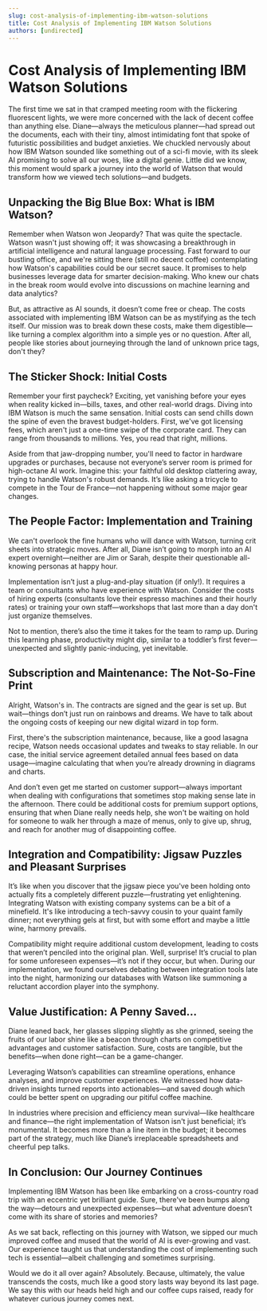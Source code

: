 ```yaml
---
slug: cost-analysis-of-implementing-ibm-watson-solutions
title: Cost Analysis of Implementing IBM Watson Solutions
authors: [undirected]
---
```



# Cost Analysis of Implementing IBM Watson Solutions

The first time we sat in that cramped meeting room with the flickering fluorescent lights, we were more concerned with the lack of decent coffee than anything else. Diane—always the meticulous planner—had spread out the documents, each with their tiny, almost intimidating font that spoke of futuristic possibilities and budget anxieties. We chuckled nervously about how IBM Watson sounded like something out of a sci-fi movie, with its sleek AI promising to solve all our woes, like a digital genie. Little did we know, this moment would spark a journey into the world of Watson that would transform how we viewed tech solutions—and budgets.

## Unpacking the Big Blue Box: What is IBM Watson?

Remember when Watson won Jeopardy? That was quite the spectacle. Watson wasn't just showing off; it was showcasing a breakthrough in artificial intelligence and natural language processing. Fast forward to our bustling office, and we're sitting there (still no decent coffee) contemplating how Watson's capabilities could be our secret sauce. It promises to help businesses leverage data for smarter decision-making. Who knew our chats in the break room would evolve into discussions on machine learning and data analytics?

But, as attractive as AI sounds, it doesn’t come free or cheap. The costs associated with implementing IBM Watson can be as mystifying as the tech itself. Our mission was to break down these costs, make them digestible—like turning a complex algorithm into a simple yes or no question. After all, people like stories about journeying through the land of unknown price tags, don't they?

## The Sticker Shock: Initial Costs

Remember your first paycheck? Exciting, yet vanishing before your eyes when reality kicked in—bills, taxes, and other real-world drags. Diving into IBM Watson is much the same sensation. Initial costs can send chills down the spine of even the bravest budget-holders. First, we've got licensing fees, which aren't just a one-time swipe of the corporate card. They can range from thousands to millions. Yes, you read that right, millions.

Aside from that jaw-dropping number, you'll need to factor in hardware upgrades or purchases, because not everyone’s server room is primed for high-octane AI work. Imagine this: your faithful old desktop clattering away, trying to handle Watson's robust demands. It’s like asking a tricycle to compete in the Tour de France—not happening without some major gear changes.

## The People Factor: Implementation and Training

We can't overlook the fine humans who will dance with Watson, turning crit sheets into strategic moves. After all, Diane isn’t going to morph into an AI expert overnight—neither are Jim or Sarah, despite their questionable all-knowing personas at happy hour.

Implementation isn’t just a plug-and-play situation (if only!). It requires a team or consultants who have experience with Watson. Consider the costs of hiring experts (consultants love their espresso machines and their hourly rates) or training your own staff—workshops that last more than a day don't just organize themselves. 

Not to mention, there’s also the time it takes for the team to ramp up. During this learning phase, productivity might dip, similar to a toddler’s first fever—unexpected and slightly panic-inducing, yet inevitable.

## Subscription and Maintenance: The Not-So-Fine Print

Alright, Watson's in. The contracts are signed and the gear is set up. But wait—things don’t just run on rainbows and dreams. We have to talk about the ongoing costs of keeping our new digital wizard in top form. 

First, there's the subscription maintenance, because, like a good lasagna recipe, Watson needs occasional updates and tweaks to stay reliable. In our case, the initial service agreement detailed annual fees based on data usage—imagine calculating that when you’re already drowning in diagrams and charts.

And don’t even get me started on customer support—always important when dealing with configurations that sometimes stop making sense late in the afternoon. There could be additional costs for premium support options, ensuring that when Diane really needs help, she won't be waiting on hold for someone to walk her through a maze of menus, only to give up, shrug, and reach for another mug of disappointing coffee.

## Integration and Compatibility: Jigsaw Puzzles and Pleasant Surprises

It’s like when you discover that the jigsaw piece you've been holding onto actually fits a completely different puzzle—frustrating yet enlightening. Integrating Watson with existing company systems can be a bit of a minefield. It's like introducing a tech-savvy cousin to your quaint family dinner; not everything gels at first, but with some effort and maybe a little wine, harmony prevails.

Compatibility might require additional custom development, leading to costs that weren’t penciled into the original plan. Well, surprise! It’s crucial to plan for some unforeseen expenses—it’s not if they occur, but when. During our implementation, we found ourselves debating between integration tools late into the night, harmonizing our databases with Watson like summoning a reluctant accordion player into the symphony.

## Value Justification: A Penny Saved...

Diane leaned back, her glasses slipping slightly as she grinned, seeing the fruits of our labor shine like a beacon through charts on competitive advantages and customer satisfaction. Sure, costs are tangible, but the benefits—when done right—can be a game-changer.

Leveraging Watson’s capabilities can streamline operations, enhance analyses, and improve customer experiences. We witnessed how data-driven insights turned reports into actionables—and saved dough which could be better spent on upgrading our pitiful coffee machine.

In industries where precision and efficiency mean survival—like healthcare and finance—the right implementation of Watson isn't just beneficial; it’s monumental. It becomes more than a line item in the budget; it becomes part of the strategy, much like Diane’s irreplaceable spreadsheets and cheerful pep talks.

## In Conclusion: Our Journey Continues

Implementing IBM Watson has been like embarking on a cross-country road trip with an eccentric yet brilliant guide. Sure, there've been bumps along the way—detours and unexpected expenses—but what adventure doesn’t come with its share of stories and memories?

As we sat back, reflecting on this journey with Watson, we sipped our much improved coffee and mused that the world of AI is ever-growing and vast. Our experience taught us that understanding the cost of implementing such tech is essential—albeit challenging and sometimes surprising.

Would we do it all over again? Absolutely. Because, ultimately, the value transcends the costs, much like a good story lasts way beyond its last page. We say this with our heads held high and our coffee cups raised, ready for whatever curious journey comes next.